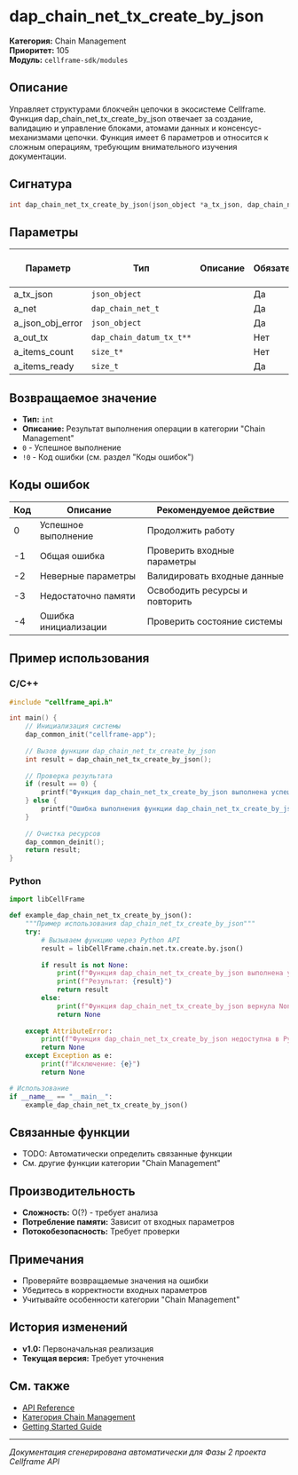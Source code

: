 # dap_chain_net_tx_create_by_json

**Категория:** Chain Management  
**Приоритет:** 105  
**Модуль:** `cellframe-sdk/modules`

## Описание
Управляет структурами блокчейн цепочки в экосистеме Cellframe. Функция dap_chain_net_tx_create_by_json отвечает за создание, валидацию и управление блоками, атомами данных и консенсус-механизмами цепочки. Функция имеет 6 параметров и относится к сложным операциям, требующим внимательного изучения документации.

## Сигнатура
```c
int dap_chain_net_tx_create_by_json(json_object *a_tx_json, dap_chain_net_t *a_net, json_object *a_json_obj_error, dap_chain_datum_tx_t** a_out_tx, size_t* a_items_count, size_t *a_items_ready) {
```

## Параметры
| Параметр | Тип | Описание | Обязательный | Значение по умолчанию |
|----------|-----|----------|--------------|----------------------|
| a_tx_json | `json_object` |  | Да | 0 |
| a_net | `dap_chain_net_t` |  | Да | 0 |
| a_json_obj_error | `json_object` |  | Да | 0 |
| a_out_tx | `dap_chain_datum_tx_t**` |  | Нет | NULL |
| a_items_count | `size_t*` |  | Нет | NULL |
| a_items_ready | `size_t` |  | Да | 0 |


## Возвращаемое значение
- **Тип:** `int`
- **Описание:** Результат выполнения операции в категории "Chain Management"
- `0` - Успешное выполнение
- `!0` - Код ошибки (см. раздел "Коды ошибок")

## Коды ошибок
| Код | Описание | Рекомендуемое действие |
|-----|----------|----------------------|
| 0 | Успешное выполнение | Продолжить работу |
| -1 | Общая ошибка | Проверить входные параметры |
| -2 | Неверные параметры | Валидировать входные данные |
| -3 | Недостаточно памяти | Освободить ресурсы и повторить |
| -4 | Ошибка инициализации | Проверить состояние системы |

## Пример использования

### C/C++
```c
#include "cellframe_api.h"

int main() {
    // Инициализация системы
    dap_common_init("cellframe-app");
    
    // Вызов функции dap_chain_net_tx_create_by_json
    int result = dap_chain_net_tx_create_by_json();
    
    // Проверка результата
    if (result == 0) {
        printf("Функция dap_chain_net_tx_create_by_json выполнена успешно\n");
    } else {
        printf("Ошибка выполнения функции dap_chain_net_tx_create_by_json: %d\n", result);
    }
    
    // Очистка ресурсов
    dap_common_deinit();
    return result;
}
```

### Python
```python
import libCellFrame

def example_dap_chain_net_tx_create_by_json():
    """Пример использования dap_chain_net_tx_create_by_json"""
    try:
        # Вызываем функцию через Python API
        result = libCellFrame.chain.net.tx.create.by.json()
        
        if result is not None:
            print(f"Функция dap_chain_net_tx_create_by_json выполнена успешно")
            print(f"Результат: {result}")
            return result
        else:
            print(f"Функция dap_chain_net_tx_create_by_json вернула None")
            return None
            
    except AttributeError:
        print(f"Функция dap_chain_net_tx_create_by_json недоступна в Python API")
        return None
    except Exception as e:
        print(f"Исключение: {e}")
        return None

# Использование
if __name__ == "__main__":
    example_dap_chain_net_tx_create_by_json()
```

## Связанные функции
- TODO: Автоматически определить связанные функции
- См. другие функции категории "Chain Management"

## Производительность
- **Сложность:** O(?) - требует анализа
- **Потребление памяти:** Зависит от входных параметров
- **Потокобезопасность:** Требует проверки

## Примечания
- Проверяйте возвращаемые значения на ошибки
- Убедитесь в корректности входных параметров
- Учитывайте особенности категории "Chain Management"

## История изменений
- **v1.0:** Первоначальная реализация
- **Текущая версия:** Требует уточнения

## См. также
- [API Reference](../README.md)
- [Категория Chain Management](../categories/chain_management.md)
- [Getting Started Guide](../../getting-started.md)

---
*Документация сгенерирована автоматически для Фазы 2 проекта Cellframe API*
